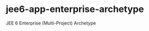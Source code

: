 jee6-app-enterprise-archetype
=============================

JEE 6 Enterprise (Multi-Project) Archetype
